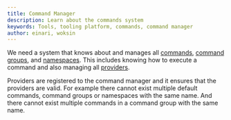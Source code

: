 ```yaml
---
title: Command Manager
description: Learn about the commands system
keywords: Tools, tooling platform, commands, command manager
author: einari, woksin
---
```


We need a system that knows about and manages all [commands](../command), [command groups](../command_group), and [namespaces](../namespace).
This includes knowing how to execute a command and also managing all [providers](../providing_system).

Providers are registered to the command manager and it ensures that the providers are valid. For example there cannot exist multiple default commands, command groups or namespaces with the same name. 
And there cannot exist multiple commands in a command group with the same name. 

